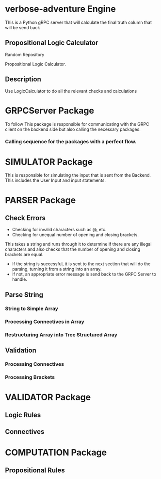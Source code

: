 # verbose-adventure Engine

This is a Python gRPC server that will calculate the final truth column that will be send back

## Propositional Logic Calculator

Random Repository

Propositional Logic Calculator.

## Description
Use LogicCalculator to do all the relevant checks and calculations


# GRPCServer Package
To follow
This package is responsible for communicating with the GRPC client on the backend
side but also calling the necessary packages.

### Calling sequence for the packages with a perfect flow.


# SIMULATOR Package
This is responsible for simulating the input that is sent from the Backend. This
includes the User Input and input statements.


# PARSER Package
## Check Errors
- Checking for invalid characters such as @, etc.
- Checking for unequal number of opening and closing brackets.

This takes a string and runs through it to determine if there are any illegal
characters and also checks that the number of opening and closing brackets
are equal. 

- If the string is successful, it is sent to the next section that will do the 
parsing, turning it from a string into an array.
- If not, an appropriate error message is send back to the GRPC Server to handle.

## Parse String
### String to Simple Array

### Processing Connectives in Array

### Restructuring Array into Tree Structured Array


## Validation
### Processing Connectives

### Processing Brackets


# VALIDATOR Package
## Logic Rules

## Connectives


# COMPUTATION Package
## Propositional Rules

##
